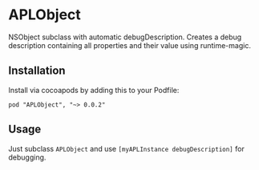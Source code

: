 APLObject
=========

NSObject subclass with automatic debugDescription. Creates a debug description containing all properties and their value using runtime-magic.

## Installation
Install via cocoapods by adding this to your Podfile:

	pod "APLObject", "~> 0.0.2"

## Usage
Just subclass `APLObject` and use `[myAPLInstance debugDescription]` for debugging.